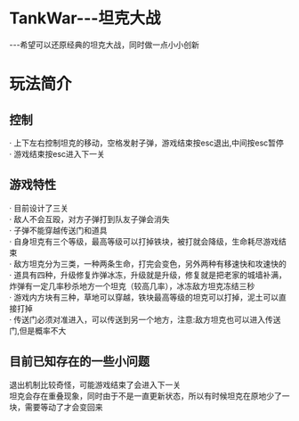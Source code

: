 # TankWar---坦克大战
---希望可以还原经典的坦克大战，同时做一点小小创新

# 玩法简介
## 控制
· 上下左右控制坦克的移动，空格发射子弹，游戏结束按esc退出,中间按esc暂停<br>
· 游戏结束按esc进入下一关<br>

## 游戏特性
· 目前设计了三关<br>
· 敌人不会互殴，对方子弹打到队友子弹会消失<br>
· 子弹不能穿越传送门和道具<br>
· 自身坦克有三个等级，最高等级可以打掉铁块，被打就会降级，生命耗尽游戏结束<br>
· 敌方坦克分为三类，一种两条生命，打完会变色，另外两种有移速快和攻速快的<br>
· 道具有四种，升级修复炸弹冰冻，升级就是升级，修复就是把老家的城墙补满，炸弹有一定几率秒杀地方一个坦克（较高几率），冰冻敌方坦克冻结三秒<br>
· 游戏内方块有三种，草地可以穿越，铁块最高等级的坦克可以打掉，泥土可以直接打掉<br>
· 传送门必须对准进入，可以传送到另一个地方，注意:敌方坦克也可以进入传送门,但是概率不大<br>

## 目前已知存在的一些小问题
退出机制比较奇怪，可能游戏结束了会进入下一关<br>
坦克会存在重叠现象，同时由于不是一直更新状态，所以有时候坦克在原地少了一块，需要等动了才会变回来<br>

